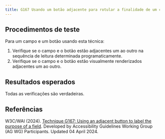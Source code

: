 ```yaml
---
title: G167 Usando um botão adjacente para rotular a finalidade de um campo
---
```


## Procedimentos de teste

Para um campo e um botão usando esta técnica:
1. Verifique se o campo e o botão estão adjacentes um ao outro na sequência de leitura determinada programaticamente.
2. Verifique se o campo e o botão estão visualmente renderizados adjacentes um ao outro.

## Resultados esperados
Todas as verificações são verdadeiras.

## Referências

W3C/WAI (2024). [Technique G167: Using an adjacent button to label the purpose of a field](https://www.w3.org/WAI/WCAG21/Techniques/general/G167). Developed by Accessibility Guidelines Working Group (AG WG) Participants. Updated 04 April 2024.